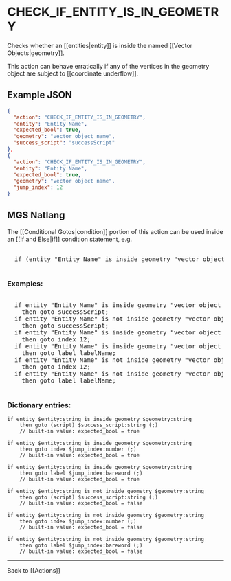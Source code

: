 # CHECK_IF_ENTITY_IS_IN_GEOMETRY

Checks whether an [[entities|entity]] is inside the named [[Vector Objects|geometry]].

This action can behave erratically if any of the vertices in the geometry object are subject to [[coordinate underflow]].

## Example JSON

```json
{
  "action": "CHECK_IF_ENTITY_IS_IN_GEOMETRY",
  "entity": "Entity Name",
  "expected_bool": true,
  "geometry": "vector object name",
  "success_script": "successScript"
},
{
  "action": "CHECK_IF_ENTITY_IS_IN_GEOMETRY",
  "entity": "Entity Name",
  "expected_bool": true,
  "geometry": "vector object name",
  "jump_index": 12
}
```

## MGS Natlang

The [[Conditional Gotos|condition]] portion of this action can be used inside an [[If and Else|if]] condition statement, e.g.

<pre class="HyperMD-codeblock mgs">

  <span class="control">if</span> <span class="bracket">(</span><span class="sigil">entity</span> <span class="string">"Entity Name"</span> <span class="operator">is</span> <span class="">inside</span> <span class="sigil">geometry</span> <span class="string">"vector object name"</span><span class="bracket">)</span> <span class="bracket">{</span><span class="bracket">}</span>

</pre>

### Examples:

<pre class="HyperMD-codeblock mgs">

  <span class="control">if</span> <span class="sigil">entity</span> <span class="string">"Entity Name"</span> <span class="operator">is</span> <span class="">inside</span> <span class="sigil">geometry</span> <span class="string">"vector object name"</span>
    <span class="control">then</span> <span class="control">goto</span> <span class="script">successScript</span><span class="terminator">;</span>
  <span class="control">if</span> <span class="sigil">entity</span> <span class="string">"Entity Name"</span> <span class="operator">is</span> <span class="operator">not</span> <span class="">inside</span> <span class="sigil">geometry</span> <span class="string">"vector object name"</span>
    <span class="control">then</span> <span class="control">goto</span> <span class="script">successScript</span><span class="terminator">;</span>
  <span class="control">if</span> <span class="sigil">entity</span> <span class="string">"Entity Name"</span> <span class="operator">is</span> <span class="">inside</span> <span class="sigil">geometry</span> <span class="string">"vector object name"</span>
    <span class="control">then</span> <span class="control">goto</span> <span class="sigil">index</span> <span class="number">12</span><span class="terminator">;</span>
  <span class="control">if</span> <span class="sigil">entity</span> <span class="string">"Entity Name"</span> <span class="operator">is</span> <span class="">inside</span> <span class="sigil">geometry</span> <span class="string">"vector object name"</span>
    <span class="control">then</span> <span class="control">goto</span> <span class="sigil">label</span> <span class="string">labelName</span><span class="terminator">;</span>
  <span class="control">if</span> <span class="sigil">entity</span> <span class="string">"Entity Name"</span> <span class="operator">is</span> <span class="operator">not</span> <span class="">inside</span> <span class="sigil">geometry</span> <span class="string">"vector object name"</span>
    <span class="control">then</span> <span class="control">goto</span> <span class="sigil">index</span> <span class="number">12</span><span class="terminator">;</span>
  <span class="control">if</span> <span class="sigil">entity</span> <span class="string">"Entity Name"</span> <span class="operator">is</span> <span class="operator">not</span> <span class="">inside</span> <span class="sigil">geometry</span> <span class="string">"vector object name"</span>
    <span class="control">then</span> <span class="control">goto</span> <span class="sigil">label</span> <span class="string">labelName</span><span class="terminator">;</span>

</pre>

### Dictionary entries:

```
if entity $entity:string is inside geometry $geometry:string
    then goto (script) $success_script:string (;)
	// built-in value: expected_bool = true

if entity $entity:string is inside geometry $geometry:string
    then goto index $jump_index:number (;)
	// built-in value: expected_bool = true

if entity $entity:string is inside geometry $geometry:string
    then goto label $jump_index:bareword (;)
	// built-in value: expected_bool = true

if entity $entity:string is not inside geometry $geometry:string
    then goto (script) $success_script:string (;)
	// built-in value: expected_bool = false

if entity $entity:string is not inside geometry $geometry:string
    then goto index $jump_index:number (;)
	// built-in value: expected_bool = false

if entity $entity:string is not inside geometry $geometry:string
    then goto label $jump_index:bareword (;)
	// built-in value: expected_bool = false
```

---

Back to [[Actions]]
